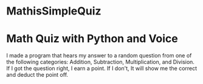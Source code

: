 # MathisSimpleQuiz

<h1>Math Quiz with Python and Voice</h1>
<p>I made a program that hears my answer to a random question from one of the following categories: Addition, Subtraction, Multiplication, and Division.
If I got the question right, I earn a point. If I don't, It will show me the correct and deduct the point off.</p>
